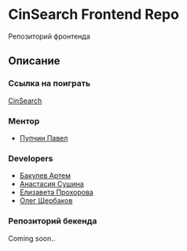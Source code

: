 # CinSearch Frontend Repo

Репозиторий фронтенда

## Описание

### Ссылка на поиграть
[CinSearch](http://167.71.5.55/)

### Ментор
 - [Пупчин Павел](https://github.com/4taa)

### Developers
 - [Бакулев Артем](https://github.com/Artefakt-ff)
 - [Анастасия Сушина](https://github.com/ansushina)
 - [Елизавета Прохорова](https://github.com/lisa-bella97)
 - [Олег Щербаков](https://github.com/oleg-student) 

### Репозиторий бекенда
Coming soon..
